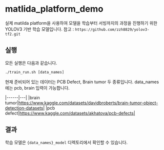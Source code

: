 # matlida_platform_demo
실제 matilda platform을 사용하여 모델을 학습부터 서빙까지의 과정을 진행하기 위한 YOLOV3 기반 학습 모델입니다.
참고 : `https://github.com/zzh8829/yolov3-tf2.git`

## 실행
모든 실행은 다음과 같습니다.
```
./train_run.sh [data_names]
```
현재 준비되어 있는 데이터는 PCB Defect, Brain tumor 두 종류입니다.
data_names에는 pcb, brain 입력이 가능합니다.

|------|---|
|brain tumor|https://www.kaggle.com/datasets/davidbroberts/brain-tumor-object-detection-datasets|
|pcb defect|https://www.kaggle.com/datasets/akhatova/pcb-defects|

## 결과

학습 모델은 `{data_names}_model` 디렉토리에서 확인할 수 있습니다.